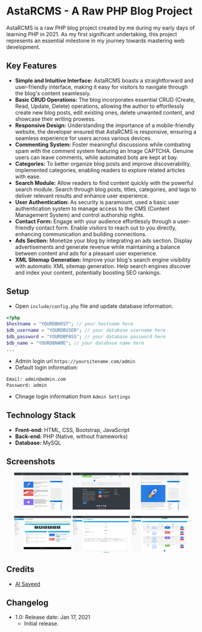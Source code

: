# AstaRCMS - A Raw PHP Blog Project
AstaRCMS is a raw PHP blog project created by me during my early days of learning PHP in 2021. As my first significant undertaking, this project represents an essential milestone in my journey towards mastering web development.

## Key Features
- **Simple and Intuitive Interface:** AstaRCMS boasts a straightforward and user-friendly interface, making it easy for visitors to navigate through the blog's content seamlessly.
- **Basic CRUD Operations:** The blog incorporates essential CRUD (Create, Read, Update, Delete) operations, allowing the author to effortlessly create new blog posts, edit existing ones, delete unwanted content, and showcase their writing prowess.
- **Responsive Design:** Understanding the importance of a mobile-friendly website, the developer ensured that AstaRCMS is responsive, ensuring a seamless experience for users across various devices.
- **Commenting System:** Foster meaningful discussions while combating spam with the comment system featuring an Image CAPTCHA. Genuine users can leave comments, while automated bots are kept at bay.
- **Categories:** To better organize blog posts and improve discoverability, implemented categories, enabling readers to explore related articles with ease.
- **Search Module:** Allow readers to find content quickly with the powerful search module. Search through blog posts, titles, categories, and tags to deliver relevant results and enhance user experience.
- **User Authentication:** As security is paramount, used a basic user authentication system to manage access to the CMS (Content Management System) and control authorship rights.
- **Contact Form:** Engage with your audience effortlessly through a user-friendly contact form. Enable visitors to reach out to you directly, enhancing communication and building connections.
- **Ads Section:** Monetize your blog by integrating an ads section. Display advertisements and generate revenue while maintaining a balance between content and ads for a pleasant user experience.
- **XML Sitemap Generation:** Improve your blog's search engine visibility with automatic XML sitemap generation. Help search engines discover and index your content, potentially boosting SEO rankings.

## Setup
- Open ```include/config.php``` file and update database information.
```php
<?php
$hostname = "YOURDBHOST"; // your hostname here
$db_username = "YOURDBUSER"; // your database username here
$db_password = "YOURDBPASS"; // your database password here
$db_name = "YOURDBNAME"; // your database name here
...
```
- Admin login url ```https://yoursitename.com/admin```
- Default login information:
```
Email: admin@admin.com
Password: admin
```
- Chnage login information from ```Admin Settings```

## Technology Stack
- **Front-end:** HTML, CSS, Bootstrap, JavaScript
- **Back-end:** PHP (Native, without frameworks)
- **Database:** MySQL

## Screenshots
<p align="center" width="100%">
    <img width="30%" src="https://raw.githubusercontent.com/alsayeedar/php-blog-astarcms/main/Screenshots/Screenshot-01.png"/>
    <img width="30%" src="https://raw.githubusercontent.com/alsayeedar/php-blog-astarcms/main/Screenshots/Screenshot-02.png"/>
    <img width="30%" src="https://raw.githubusercontent.com/alsayeedar/php-blog-astarcms/main/Screenshots/Screenshot-03.png"/>
</p>
<p align="center" width="100%">
    <img width="30%" src="https://raw.githubusercontent.com/alsayeedar/php-blog-astarcms/main/Screenshots/Screenshot-04.png"/>
    <img width="30%" src="https://raw.githubusercontent.com/alsayeedar/php-blog-astarcms/main/Screenshots/Screenshot-05.png"/>
    <img width="30%" src="https://raw.githubusercontent.com/alsayeedar/php-blog-astarcms/main/Screenshots/Screenshot-06.png"/>
</p>

## Credits
- [Al Sayeed](https://github.com/alsayeedar/)

## Changelog
- 1.0: Release date: Jan 17, 2021
    - Initial release.
